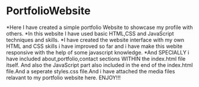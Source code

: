 # PortfolioWebsite

*Here I have created a simple portfolio Website to showcase my profile with others.
*In this website I have used basic HTML,CSS and JavaScript techniques and skills.
*I have created the website interface with my own HTML and CSS skills i have improved so far and i have make this webite responsive with the help of some javascript knowledge.
*And SPECIALLY i have included about,portfolio,contact sections WITHIN the index.html file itself. And also the JavaScript part also included in the end of the index.html file.And a seperate styles.css file.And i have attached the media files relavant to my portfolio website here.
ENJOY!!!
